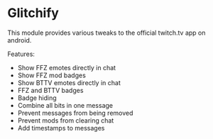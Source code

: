 # Glitchify

This module provides various tweaks to the official twitch.tv app on android.

Features:
- Show FFZ emotes directly in chat
- Show FFZ mod badges
- Show BTTV emotes directly in chat
- FFZ and BTTV badges
- Badge hiding
- Combine all bits in one message
- Prevent messages from being removed
- Prevent mods from clearing chat
- Add timestamps to messages
